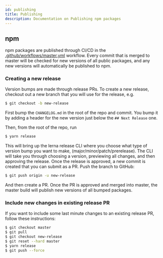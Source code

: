 ```yaml
---
id: publishing
title: Publishing
description: Documentation on Publishing npm packages
---
```


## npm

npm packages are published through CI/CD in the
[.github/workflows/master.yml](https://github.com/backstage/backstage/blob/master/.github/workflows/master.yml)
workflow. Every commit that is merged to master will be checked for new versions
of all public packages, and any new versions will automatically be published to
npm.

### Creating a new release

Version bumps are made through release PRs. To create a new release, checkout
out a new branch that you will use for the release, e.g.

```sh
$ git checkout -b new-release
```

First bump the `CHANGELOG.md` in the root of the repo and commit. You bump it by
adding a header for the new version just below the `## Next Release` one.

Then, from the root of the repo, run

```sh
$ yarn release
```

This will bring up the lerna release CLI where you choose what type of version
bump you want to make, (major/minor/patch/prerelease). The CLI will take you
through choosing a version, previewing all changes, and then approving the
release. Once the release is approved, a new commit is created that you can
submit as a PR. Push the branch to GitHub:

```sh
$ git push origin -u new-release
```

And then create a PR. Once the PR is approved and merged into master, the master
build will publish new versions of all bumped packages.

### Include new changes in existing release PR

If you want to include some last minute changes to an existing release PR,
follow these instructions:

```sh
$ git checkout master
$ git pull
$ git checkout new-release
$ git reset --hard master
$ yarn release
$ git push --force
```
